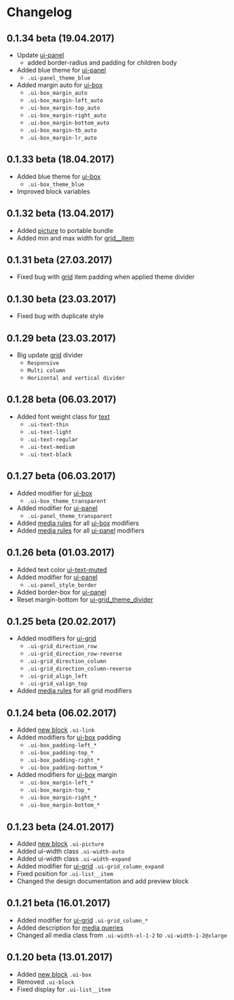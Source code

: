 <!--
changelog|3
-->

# Changelog

## 0.1.34 beta (19.04.2017)

- Update [ui-panel](docs/layout/panel.html)
    - added border-radius and padding for children body
- Added blue theme for [ui-panel](docs/layout/panel.html)
    - `.ui-panel_theme_blue`
- Added margin auto for [ui-box](docs/layout/box.html)
    - `.ui-box_margin_auto`
    - `.ui-box_margin-left_auto`
    - `.ui-box_margin-top_auto`
    - `.ui-box_margin-right_auto`
    - `.ui-box_margin-bottom_auto`
    - `.ui-box_margin-tb_auto`
    - `.ui-box_margin-lr_auto`

## 0.1.33 beta (18.04.2017)

- Added blue theme for [ui-box](docs/layout/box.html)
    - `.ui-box_theme_blue`
- Improved block variables


## 0.1.32 beta (13.04.2017)

- Added [picture](docs/elements/picture.html) to portable bundle
- Added min and max width for [grid__item](docs/layout/grid.html)


## 0.1.31 beta (27.03.2017)

- Fixed bug with [grid](docs/layout/grid.html) item padding when applied theme divider


## 0.1.30 beta (23.03.2017)

- Fixed bug with duplicate style


## 0.1.29 beta (23.03.2017)

- Big update [grid](docs/layout/grid.html) divider
    - `Responsive`
    - `Multi column`
    - `Horizontal and vertical divider`


## 0.1.28 beta (06.03.2017)

- Added font weight class for [text](docs/common/text.html)
    - `.ui-text-thin`
    - `.ui-text-light`
    - `.ui-text-regular`
    - `.ui-text-medium`
    - `.ui-text-black`


## 0.1.27 beta (06.03.2017)

- Added modifier for [ui-box](docs/layout/box.html)
    - `.ui-box_theme_transparent`
- Added modifier for [ui-panel](docs/layout/panel.html)
    - `.ui-panel_theme_transparent`
- Added [media rules](docs/base/media.html) for all [ui-box](docs/layout/box.html) modifiers
- Added [media rules](docs/base/media.html) for all [ui-panel](docs/layout/panel.html) modifiers


## 0.1.26 beta (01.03.2017)

- Added text color [ui-text-muted](docs/common/text.html)
- Added modifier for [ui-panel](docs/layout/panel.html)
    - `.ui-panel_style_border`
- Added border-box for [ui-panel](docs/layout/panel.html)
- Reset margin-bottom for [ui-grid_theme_divider](docs/layout/grid.html)


## 0.1.25 beta (20.02.2017)

- Added modifiers for [ui-grid](docs/layout/grid.html)
    - `.ui-grid_direction_row`
    - `.ui-grid_direction_row-reverse`
    - `.ui-grid_direction_column`
    - `.ui-grid_direction_column-reverse`
    - `.ui-grid_align_left`
    - `.ui-grid_valign_top`
- Added [media rules](docs/base/media.html) for all grid modifiers


## 0.1.24 beta (06.02.2017)

- Added [new block](docs/common/link.html) `.ui-link`
- Added modifiers for [ui-box](docs/layout/box.html) padding
    - `.ui-box_padding-left_*`
    - `.ui-box_padding-top_*`
    - `.ui-box_padding-right_*`
    - `.ui-box_padding-bottom_*`
- Added modifiers for [ui-box](docs/layout/box.html) margin
    - `.ui-box_margin-left_*`
    - `.ui-box_margin-top_*`
    - `.ui-box_margin-right_*`
    - `.ui-box_margin-bottom_*`


## 0.1.23 beta (24.01.2017)

- Added [new block](docs/elements/picture.html) `.ui-picture`
- Added ui-width class `.ui-width-auto`
- Added ui-width class `.ui-width-expand`
- Added modifier for [ui-grid](docs/layout/grid.html) `.ui-grid_column_expand`
- Fixed position for `.ui-list__item`
- Changed the design documentation and add preview block


## 0.1.21 beta (16.01.2017)

- Added modifier for [ui-grid](docs/layout/grid.html) `.ui-grid_column_*`
- Added description for [media queries](docs/base/media.html)
- Changed all media class from `.ui-width-xl-1-2` to `.ui-width-1-2@xlarge`


## 0.1.20 beta (13.01.2017)

- Added [new block](docs/layout/box.html) `.ui-box`
- Removed `.ui-block`
- Fixed display for `.ui-list__item`
